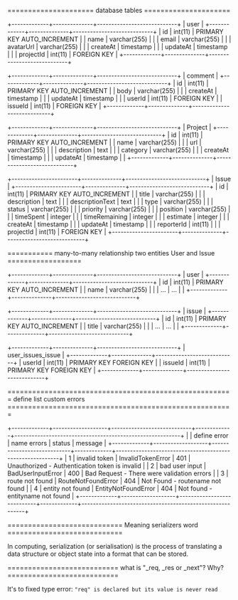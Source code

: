 ===================== database tables =====================

+-------------+--------------+----------------------------+
|                        user                             |
+-------------+--------------+----------------------------+
| id          | int(11)      | PRIMARY KEY AUTO_INCREMENT |
| name        | varchar(255) |                            |
| email       | varchar(255) |                            |
| avatarUrl   | varchar(255) |                            |
| createAt    | timestamp    |                            |
| updateAt    | timestamp    |                            |
| projectId   | int(11)      | FOREIGN KEY                |
+-------------+--------------+----------------------------+

+-------------+--------------+----------------------------+
|                        comment                          |
+-------------+--------------+----------------------------+
| id          | int(11)      | PRIMARY KEY AUTO_INCREMENT |
| body        | varchar(255) |                            |
| createAt    | timestamp    |                            |
| updateAt    | timestamp    |                            |
| userId      | int(11)      | FOREIGN KEY                |
| issueId     | int(11)      | FOREIGN KEY                |
+-------------+--------------+----------------------------+

+-------------+--------------+----------------------------+
|                        Project                          |
+-------------+--------------+----------------------------+
| id          | int(11)      | PRIMARY KEY AUTO_INCREMENT |
| name        | varchar(255) |                            |
| url         | varchar(255) |                            |
| description | text         |                            |
| category    | varchar(255) |                            |
| createAt    | timestamp    |                            |
| updateAt    | timestamp    |                            |
+-------------+--------------+----------------------------+

+-----------------------+--------------+----------------------------+
|                            Issue                                  |
+-----------------------+--------------+----------------------------+
| id                    | int(11)      | PRIMARY KEY AUTO_INCREMENT |
| title                 | varchar(255) |                            |
| description           | text         |                            |
| descriptionText       | text         |                            |
| type                  | varchar(255) |                            |
| status                | varchar(255) |                            |
| priority              | varchar(255) |                            |
| position              | varchar(255) |                            |
| timeSpent             | integer      |                            |
| timeRemaining         | integer      |                            |
| estimate              | integer      |                            |
| createAt              | timestamp    |                            |
| updateAt              | timestamp    |                            |
| reporterId            | int(11)      |                            |
| projectId             | int(11)      | FOREIGN KEY                |
+-----------------------+--------------+----------------------------+


=========== many-to-many relationship two entities User and Issue ==================

+-------------+--------------+----------------------------+
|                        user                             |
+-------------+--------------+----------------------------+
| id          | int(11)      | PRIMARY KEY AUTO_INCREMENT |
| name        | varchar(255) |                            |
| ...         | ...          |                            |
+-------------+--------------+----------------------------+

+-------------+--------------+----------------------------+
|                        issue                            |
+-------------+--------------+----------------------------+
| id          | int(11)      | PRIMARY KEY AUTO_INCREMENT |
| title       | varchar(255) |                            |
| ...         | ...          |                            |
+-------------+--------------+----------------------------+

+-------------+--------------+----------------------------+
|              user_issues_issue                          |
+-------------+--------------+----------------------------+
| userId      | int(11)      | PRIMARY KEY FOREIGN KEY    |
| issueId     | int(11)      | PRIMARY KEY FOREIGN KEY    |
+-------------+--------------+----------------------------+



======================================================= define list custom errors =======================================================

+-------------+-------------------+----------------------------+-------------+----------------------------------------------------------+
|             | define error      |     name errors            |    status   |                       message                            |
+-------------+-------------------+----------------------------+-------------+----------------------------------------------------------+
|     1       | invalid token     | InvalidTokenError          |     401     |     Unauthorized - Authentication token is invalid       |
|     2       | bad user input    | BadUserInputError          |     400     |     Bad Request  - There were validation errors          |
|     3       | route not found   | RouteNotFoundError         |     404     |     Not Found    - routename not found                   |
|     4       | entity not found  | EntityNotFoundError        |     404     |     Not found    - entityname not found                  |
+-------------+-------------------+----------------------------+-------------+----------------------------------------------------------+



============================ Meaning serializers word ============================

In computing, serialization (or serialisation) is the process of translating
a data structure or object state into a format that can be stored.


=========================== what is "_req, _res or _next"? Why? ===========================

It's to fixed type error: `"req" is declared but its value is never read`


